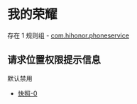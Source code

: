 # 我的荣耀

存在 1 规则组 - [com.hihonor.phoneservice](/src/apps/com.hihonor.phoneservice.ts)

## 请求位置权限提示信息

默认禁用

- [快照-0](https://gkd-kit.songe.li/import/12783134)
